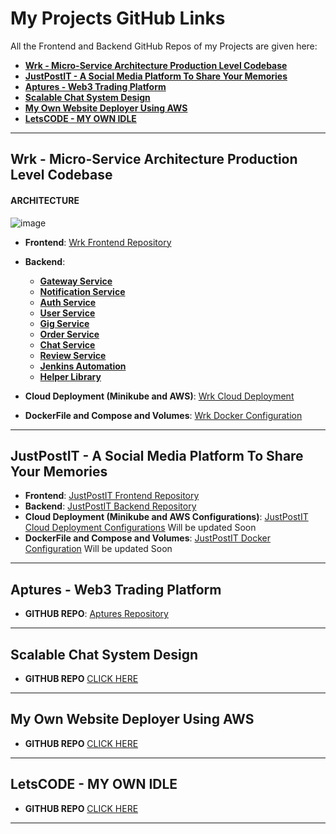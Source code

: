# My Projects GitHub Links 

All the Frontend and Backend GitHub Repos of my Projects are given here:

- __[Wrk - Micro-Service Architecture Production Level Codebase](#wrk)__
- __[JustPostIT - A Social Media Platform To Share Your Memories](#just)__
- __[Aptures - Web3 Trading Platform](#aptures)__
- __[Scalable Chat System Design](#chat)__
- __[My Own Website Deployer Using AWS](#deploy)__
- __[LetsCODE - MY OWN IDLE ](#idle)__


---

## Wrk - Micro-Service Architecture Production Level Codebase
<a id="wrk"></a> 

#### ARCHITECTURE

![image](https://github.com/AshNewar/ResumeLinks/assets/122523482/4f7dcff5-7fee-4ef0-8cac-a2ef23ec9cb7)

- __Frontend__: [Wrk Frontend Repository](https://github.com/AshNewar/Freelance-Frontend)
- __Backend__:
  - __[Gateway Service](https://github.com/AshNewar/freelance-gateway)__
  - __[Notification Service](https://github.com/AshNewar/freelance-Notification)__
  - __[Auth Service](https://github.com/AshNewar/freelance-auth)__
  - __[User Service](https://github.com/AshNewar/freelance-User)__
  - __[Gig Service](https://github.com/AshNewar/freelance-Gig)__
  - __[Order Service](https://github.com/AshNewar/freelance-Order)__
  - __[Chat Service](https://github.com/AshNewar/freelance-Chat)__
  - __[Review Service](https://github.com/AshNewar/freelance-review)__
  - __[Jenkins Automation](https://github.com/AshNewar/Jenkins-Automation)__
  - __[Helper Library](https://github.com/AshNewar/helper-library)__

- __Cloud Deployment (Minikube and AWS)__: [Wrk Cloud Deployment](https://github.com/AshNewar/Micro-K8)
- __DockerFile and Compose and Volumes__: [Wrk Docker Configuration](https://github.com/AshNewar/Micro-Volume)


---


## JustPostIT - A Social Media Platform To Share Your Memories
<a id="just"></a>

- __Frontend__: [JustPostIT Frontend Repository](https://github.com/AshNewar/Media-Client)
- __Backend__: [JustPostIT Backend Repository](https://github.com/AshNewar/Media-Server)
- __Cloud Deployment (Minikube and AWS Configurations)__: [JustPostIT Cloud Deployment Configurations](https://github.com/AshNewar/justpostit-cloud-deployment) Will be updated Soon
- __DockerFile and Compose and Volumes__: [JustPostIT Docker Configuration](https://github.com/AshNewar/justpostit-docker) Will be updated Soon


---

## Aptures - Web3 Trading Platform
<a id="aptures"></a>

- __GITHUB REPO__: [Aptures Repository](https://github.com/AshNewar/APTURES-INTERIIT-PS)


---


## Scalable Chat System Design
<a id="chat"></a>
- __GITHUB REPO__ [CLICK HERE](https://github.com/AshNewar/ScaleAble-Chat-App)


---


## My Own Website Deployer Using AWS
<a id="deploy"></a>
- __GITHUB REPO__ [CLICK HERE](https://github.com/AshNewar/ScaleAble-Chat-App)


---


## LetsCODE - MY OWN IDLE 
<a id="idle"></a>
- __GITHUB REPO__ [CLICK HERE](https://github.com/AshNewar/ScaleAble-Chat-App)


---






